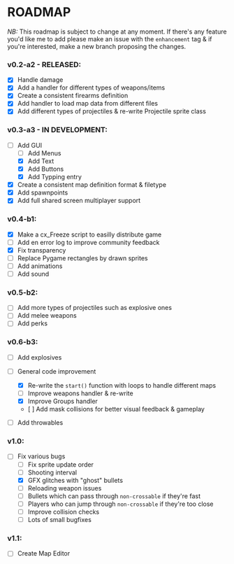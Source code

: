 # ROADMAP

*NB:* This roadmap is subject to change at any moment. If there's any feature you'd like me to add please make an issue with the `enhancement` tag & if you're interested, make a new branch proposing the changes.

### v0.2-a2 - RELEASED:

- [x] Handle damage
- [x] Add a handler for different types of weapons/items 
- [x] Create a consistent firearms definition
- [x] Add handler to load map data from different files
- [x] Add different types of projectiles & re-write Projectile sprite class

### v0.3-a3 - IN DEVELOPMENT:

- [ ] Add GUI
  - [ ] Add Menus
  - [x] Add Text
  - [x] Add Buttons
  - [x] Add Typping entry
- [x] Create a consistent map definition format & filetype
- [x] Add spawnpoints
- [x] Add full shared screen multiplayer support

### v0.4-b1:

- [x] Make a cx_Freeze script to easilly distribute game
- [ ] Add en error log to improve community feedback
- [x] Fix transparency
- [ ] Replace Pygame rectangles by drawn sprites
- [ ] Add animations
- [ ] Add sound

### v0.5-b2:

- [ ] Add more types of projectiles such as explosive ones
- [ ] Add melee weapons
- [ ] Add perks

### v0.6-b3:

- [ ] Add explosives
- [ ] General code improvement
  - [x] Re-write the `start()` function with loops to handle different maps
  - [ ] Improve weapons handler & re-write
  - [x] Improve Groups handler 
  - [ ] Add mask collisions for better visual feedback & gameplay
- [ ] Add throwables


### v1.0:

- [ ] Fix various bugs
  - [ ] Fix sprite update order
  - [ ] Shooting interval
  - [x] GFX glitches with "ghost" bullets
  - [ ] Reloading weapon issues
  - [ ] Bullets which can pass through `non-crossable` if they're fast
  - [ ] Players who can jump through `non-crossable` if they're too close
  - [ ] Improve collision checks
  - [ ] Lots of small bugfixes

### v1.1:

- [ ] Create Map Editor